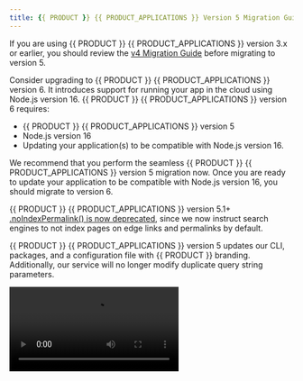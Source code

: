 ```yaml
---
title: {{ PRODUCT }} {{ PRODUCT_APPLICATIONS }} Version 5 Migration Guide 
---
```


<Callout type="important">

If you are using {{ PRODUCT }} {{ PRODUCT_APPLICATIONS }} version 3.x or earlier, you should review the [v4 Migration Guide](/guides/upgrading/layer0_migration) before migrating to version 5.

</Callout>

<Callout type="tip">

Consider upgrading to {{ PRODUCT }} {{ PRODUCT_APPLICATIONS }} version 6. It introduces support for running your app in the cloud using Node.js version 16. {{ PRODUCT }} {{ PRODUCT_APPLICATIONS }} version 6 requires:

- {{ PRODUCT }} {{ PRODUCT_APPLICATIONS }} version 5
- Node.js version 16
- Updating your application(s) to be compatible with Node.js version 16.

We recommend that you perform the seamless {{ PRODUCT }} {{ PRODUCT_APPLICATIONS }} version 5 migration now. Once you are ready to update your application to be compatible with Node.js version 16, you should migrate to version 6.

</Callout>

<Callout type="info">

{{ PRODUCT }} {{ PRODUCT_APPLICATIONS }} version 5.1+ [.noIndexPermalink() is now deprecated](#permalink-indexing), since we now instruct search engines to not index pages on edge links and permalinks by default.

</Callout>

{{ PRODUCT }} {{ PRODUCT_APPLICATIONS }} version 5 updates our CLI, packages, and a configuration file with {{ PRODUCT }} branding. Additionally, our service will no longer modify duplicate query string parameters.

<Video src="https://youtu.be/hn20Aghn9Nc" />

Migrate from version 4.x to 5 through the following steps:

1.  [Upgrade the {{ PRODUCT }} CLI.](#upgrade-the-cli)
2.  [Rename layer0.config.js.](#rename-layer0configjs)
3.  [Rename {{ PRODUCT }} packages.](#rename-packages)
4.  [Install dependencies.](#install-dependencies)
5.  [Update scripts that reference the {{ PRODUCT }} CLI.](#update-scripts-that-reference-the-cli)
6.  [Ignore {{ PRODUCT }} Build Artifacts](#ignore-build-artifacts)
    (#optional-review-your-code-for-duplicate-query-string-parameters)
7.  [GraphQL Caching End-of-Life](#graphql-caching-eol)
8.  [Optional: Review your code for duplicate query string parameters.](#optional-review-your-code-for-duplicate-query-string-parameters)
9.  [Optional: Permalink Indexing](#permalink-indexing)

## Step 1: Upgrade the {{ PRODUCT }} CLI {/* upgrade-the-cli */}

We have renamed the {{ PRODUCT }} CLI from `0 | layer0` to `{{ CLI_NAME }} | {{ FULL_CLI_NAME }}`. Install the latest version of our CLI.

<Callout type="info">

By default, {{ PRODUCT }} CLI v5.1.0+ collects usage and error reporting information to help improve our products. However, it omits personally identifiable information. [Learn how to opt-out](/guides/develop/cli#disable-analytics).

</Callout>

**npm:**

```bash
npm install -g @edgio/cli@^5.0.0
```

**yarn:**

```bash
yarn global add @edgio/cli@^5.0.0
```

## Step 2: Rename layer0.config.js {/* rename-layer0configjs */}

For each site, rename `layer0.config.js` to `edgio.config.js`.

<Callout type="important">

{{ PRODUCT }} {{ PRODUCT_APPLICATIONS }} version 5.x ignores the `layer0.config.js` configuration file.

</Callout>

## Step 3: Rename {{ PRODUCT }} Packages {/* rename-packages */}

For each site, rename all references to {{ PRODUCT }} packages from `@layer0` to `{{ PACKAGE_NAME }}`.

- **package.json:** In addition to renaming the {{ PRODUCT }} packages, you should also set their version to `^5.0.0`.

  For example, the following excerpt from a `package.json` file references several `@layer0` packages:

  ```
  ...
    "dependencies": {
      "@layer0/rum": "4.18.1",
    },
    "devDependencies": {
      "@layer0/cli": "4.18.1",
      "@layer0/core": "4.18.1",
      "@layer0/devtools": "4.18.1",
  ...
  ```

  You should update all of these references as shown below.

  ```
  ...
    "dependencies": {
      "{{ PACKAGE_NAME }}/rum": "^5.0.0",
    },
    "devDependencies": {
      "{{ PACKAGE_NAME }}/cli": "^5.0.0",
      "{{ PACKAGE_NAME }}/core": "^5.0.0",
      "{{ PACKAGE_NAME }}/devtools": "^5.0.0",
  ...
  ```

<Callout type="important">

There may be additional `@layer0/*` dependencies listed in your site's `package.json` file that are not listed above. They too should be updated to `{{ PACKAGE_NAME }}/*`. There should be no remaining `@layer0/*` references in the file.

</Callout>

- **Import Statements:** Rename {{ PRODUCT }} packages within each `import` statement from `@layer0` to `{{ PACKAGE_NAME }}`. You can find these `import` statements within various files, such as `routes.ts`, `sw/service-worker.js`, and your Next and Nuxt configuration files.

  For example, the following excerpt from a `routes.ts` file imports various `@layer0` packages:

  ```
  import {isProductionBuild} from '@layer0/core/environment';
  import {Router, CustomCacheKey} from '@layer0/core/router';
  import {nextRoutes} from '@layer0/next';
  ...
  ```

  You should update all of these `import` statements as shown below.

  ```
  import {isProductionBuild} from '{{ PACKAGE_NAME }}/core/environment';
  import {Router, CustomCacheKey} from '{{ PACKAGE_NAME }}/core/router';
  import {nextRoutes} from '{{ PACKAGE_NAME }}/next';
  ...
  ```

- **Next app:** Rename all {{ PRODUCT }} references within your `next.config.js` from `@layer0` to `{{ PACKAGE_NAME }}`.

  For example, the following excerpt from a `next.config.js` file contains several `@layer0` references:

  ```
  const { withServiceWorker } = require('@layer0/next/sw')
  const withLayer0 = require('@layer0/next/withLayer0')
  module.exports = withLayer0(
  ...
  ```

  You should update all of these references as shown below.

  ```
  const { withServiceWorker } = require('@edgio/next/sw')
  const withEdgio = require('@edgio/next/withEdgio')
  module.exports = withEdgio(
  ...
  ```

## Step 4: Install Dependencies {/* install-dependencies */}

Install the dependencies defined in the previous step.

**npm:**

```bash
npm install
```

**yarn:**

```bash
yarn install
```

<Callout type="important">

This should generate an updated dependency tree in your `package-lock.json` or `yarn.lock` file. Be sure to commit these changes.

</Callout>

## Step 5: Update Scripts that Reference the {{ PRODUCT }} CLI {/* update-scripts-that-reference-the-cli */}

Update all references to the {{ PRODUCT }} CLI within your `package.json` scripts from `0 | layer0` to either `{{ CLI_NAME }}` or `{{ FULL_CLI_NAME }}`.

## Step 6: Ignore {{ PRODUCT }} Build Artifacts {/* ignore-build-artifacts */}

To exclude build artifacts from being tracked in version control, update your `.gitignore` file with the following:

```bash filename=".gitignore"
...
# Edgio generated build directory
.edgio
```

## Step 7: GraphQL Caching End-of-Life {/* graphql-caching-eol */}

{{ PRODUCT }} has ended support for caching of GraphQL operations in version 5. If your {{ PRODUCT }} router ({{ ROUTES_FILE }}) contains usage of `.graphqlOperation(...)`, you should remove it. Otherwise, your application will fail to build.

## Step 8 (Optional): Review Your Code for Duplicate Query String Parameters {/* optional-review-your-code-for-duplicate-query-string-parameters */}

{{ PRODUCT }} {{ PRODUCT_APPLICATIONS }} version 5 will no longer modify the request's query string when it detects a duplicate query string parameter.

For example, we will examine how both versions of {{ PRODUCT }} handle the following request:

`https://sports.example.com/index.html?id=123&type=Sports&type=Basketball`

{{ PRODUCT }} {{ PRODUCT_APPLICATIONS }} version 4 will modify the duplicate query string parameters as shown below.

`https://sports.example.com/index.html?id=123&type=Sports%5B0%5D&type%5B1%5D=Basketball`

{{ PRODUCT }} {{ PRODUCT_APPLICATIONS }} version 5, on the other hand, will not modify the query string as shown below.

`https://sports.example.com/index.html?id=123&type=Sports&type=Basketball`

Review your code to see whether it generates duplicate query string parameters. If it does, update it to handle multiple query string parameters with the same name.

## Step 9: (Optional) Permalink Indexing {/* permalink-indexing */}

For {{ PRODUCT }} {{ PRODUCT_APPLICATIONS }} version 5.1 and above, the `x-robots-tag: noindex` header is automatically added to all responses being served from edge links and permalinks to prevent search engines from indexing those links. By default, this header will not be added to any responses served from a custom domain. Prior to version 5.1, the `.noIndexPermalink()` function was an opt-in solution to achieve the same effect.

As a result, the `.noIndexPermalink()` router function is now deprecated and serves no purpose. We recommend that you remove this function from your {{ ROUTES_FILE }} file.

However, if you want to override this default behavior and allow search engines to index all permalinks, you can pass the option `indexPermalink` set to `true` to the `Router` constructor:

```js
new Router({indexPermalink: true});
```

## Migration Complete {/* migration-complete */}

Congratulations on successfully migrating {{ PRODUCT }} to version 5! Once you are ready to make your application compatible with Node.js version 16, you should migrate to [{{ PRODUCT }} {{ PRODUCT_APPLICATIONS }} version 6](/guides/upgrading/v6_migration).
